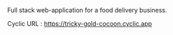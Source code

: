 Full stack web-application for a food delivery business.

Cyclic URL : https://tricky-gold-cocoon.cyclic.app
